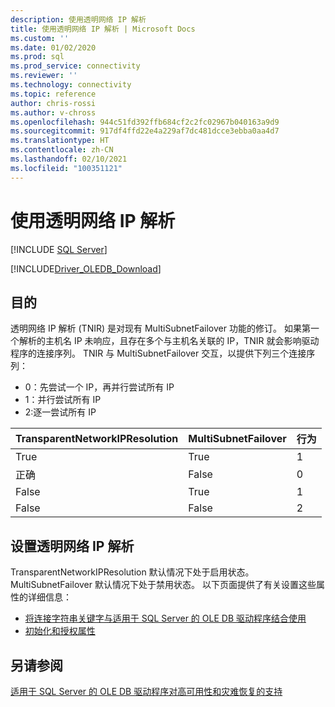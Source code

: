 ```yaml
---
description: 使用透明网络 IP 解析
title: 使用透明网络 IP 解析 | Microsoft Docs
ms.custom: ''
ms.date: 01/02/2020
ms.prod: sql
ms.prod_service: connectivity
ms.reviewer: ''
ms.technology: connectivity
ms.topic: reference
author: chris-rossi
ms.author: v-chross
ms.openlocfilehash: 944c51fd392ffb684cf2c2fc02967b040163a9d9
ms.sourcegitcommit: 917df4ffd22e4a229af7dc481dcce3ebba0aa4d7
ms.translationtype: HT
ms.contentlocale: zh-CN
ms.lasthandoff: 02/10/2021
ms.locfileid: "100351121"
---
```

# <a name="using-transparent-network-ip-resolution"></a>使用透明网络 IP 解析
[!INCLUDE [SQL Server](../../../includes/applies-to-version/sql-asdb-asdbmi-asa-pdw.md)]

[!INCLUDE[Driver_OLEDB_Download](../../../includes/driver_oledb_download.md)]

## <a name="purpose"></a>目的
透明网络 IP 解析 (TNIR) 是对现有 MultiSubnetFailover 功能的修订。 如果第一个解析的主机名 IP 未响应，且存在多个与主机名关联的 IP，TNIR 就会影响驱动程序的连接序列。 TNIR 与 MultiSubnetFailover 交互，以提供下列三个连接序列：<br />
* 0：先尝试一个 IP，再并行尝试所有 IP
* 1：并行尝试所有 IP
* 2:逐一尝试所有 IP

|TransparentNetworkIPResolution|MultiSubnetFailover|行为|
|--------|--------|--------|
|True|True|1|
|正确|False|0|
|False|True|1|
|False|False|2|

## <a name="setting-transparent-network-ip-resolution"></a>设置透明网络 IP 解析
TransparentNetworkIPResolution 默认情况下处于启用状态。 MultiSubnetFailover 默认情况下处于禁用状态。 以下页面提供了有关设置这些属性的详细信息： 
- [将连接字符串关键字与适用于 SQL Server 的 OLE DB 驱动程序结合使用](..\applications\using-connection-string-keywords-with-oledb-driver-for-sql-server.md)
- [初始化和授权属性](..\ole-db-data-source-objects\initialization-and-authorization-properties.md)

## <a name="see-also"></a>另请参阅 
[适用于 SQL Server 的 OLE DB 驱动程序对高可用性和灾难恢复的支持](./oledb-driver-for-sql-server-support-for-high-availability-disaster-recovery.md)
